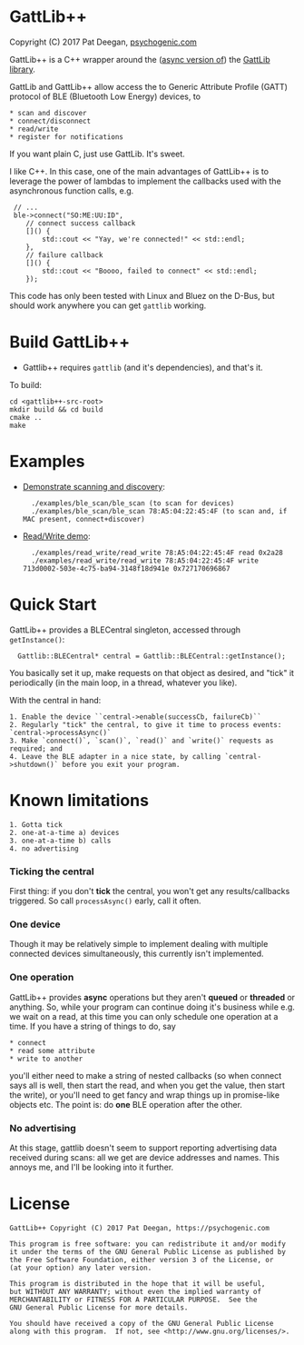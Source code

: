 GattLib++
=========

Copyright (C) 2017 Pat Deegan, [psychogenic.com](https://psychogenic.com)

GattLib++ is a C++ wrapper around the ([async version of](https://github.com/psychogenic/gattlib "async version")) the [GattLib library](https://github.com/labapart/gattlib "GattLib library").

GattLib and GattLib++ allow access the to Generic Attribute Profile (GATT) protocol of BLE (Bluetooth Low Energy) devices, to 
	
	* scan and discover
	* connect/disconnect
	* read/write
	* register for notifications


If you want plain C, just use GattLib. It's sweet.  

I like C++.  In this case, one of the main advantages of GattLib++ is to leverage the power of lambdas to implement the callbacks used with the asynchronous function calls, e.g.

```
 // ...
 ble->connect("SO:ME:UU:ID",
	// connect success callback
	[]() {
		std::cout << "Yay, we're connected!" << std::endl;
	},
	// failure callback
	[]() {
		std::cout << "Boooo, failed to connect" << std::endl;
	});

```

This code has only been tested with Linux and Bluez on the D-Bus, but should work anywhere you can get `gattlib` working.  


Build GattLib++
===============

* Gattlib++ requires `gattlib` (and it's dependencies), and that's it.

To build:

```
cd <gattlib++-src-root>
mkdir build && cd build
cmake ..
make
```


Examples
========

* [Demonstrate scanning and discovery](/examples/ble_scan/ble_scan.cpp):

        ./examples/ble_scan/ble_scan (to scan for devices)
        ./examples/ble_scan/ble_scan 78:A5:04:22:45:4F (to scan and, if MAC present, connect+discover)
        

* [Read/Write demo](/examples/read_write/read_write.cpp):

        ./examples/read_write/read_write 78:A5:04:22:45:4F read 0x2a28 
        ./examples/read_write/read_write 78:A5:04:22:45:4F write 713d0002-503e-4c75-ba94-3148f18d941e 0x727170696867

        

Quick Start
===========

GattLib++ provides a BLECentral singleton, accessed through `getInstance()`:

```
  Gattlib::BLECentral* central = Gattlib::BLECentral::getInstance();
```

You basically set it up, make requests on that object as desired, and "tick" it periodically (in the main loop, in a thread, whatever you like).

With the central in hand: 

	1. Enable the device ``central->enable(successCb, failureCb)``
	2. Regularly "tick" the central, to give it time to process events: `central->processAsync()`
	3. Make `connect()`, `scan()`, `read()` and `write()` requests as required; and
	4. Leave the BLE adapter in a nice state, by calling `central->shutdown()` before you exit your program.



Known limitations
=================

	1. Gotta tick
	2. one-at-a-time a) devices
	3. one-at-a-time b) calls
	4. no advertising
	
### Ticking the central
First thing: if you don't **tick** the central, you won't get any results/callbacks triggered.  So call `processAsync()` early, call it often.


### One device
Though it may be relatively simple to implement dealing with multiple connected devices simultaneously, this currently isn't implemented.

### One operation
GattLib++ provides **async** operations but they aren't __queued__ or __threaded__ or anything.  So, while your program can continue doing it's business while e.g. we wait on a read, at this time you can only schedule one operation at a time.  If you have a string of things to do, say

	* connect
	* read some attribute
	* write to another

you'll either need to make a string of nested callbacks (so when connect says all is well, then start the read, and when you get the value, then start the write), or you'll need to get fancy and wrap things up in promise-like objects etc.  The point is: do **one** BLE operation after the other.

### No advertising
At this stage, gattlib doesn't seem to support reporting advertising data received during scans: all we get are device addresses and names.  This annoys me, and I'll be looking into it further.

License
=======

	GattLib++ Copyright (C) 2017 Pat Deegan, https://psychogenic.com
   
    This program is free software: you can redistribute it and/or modify
    it under the terms of the GNU General Public License as published by
    the Free Software Foundation, either version 3 of the License, or
    (at your option) any later version.

    This program is distributed in the hope that it will be useful,
    but WITHOUT ANY WARRANTY; without even the implied warranty of
    MERCHANTABILITY or FITNESS FOR A PARTICULAR PURPOSE.  See the
    GNU General Public License for more details.

    You should have received a copy of the GNU General Public License
    along with this program.  If not, see <http://www.gnu.org/licenses/>.

